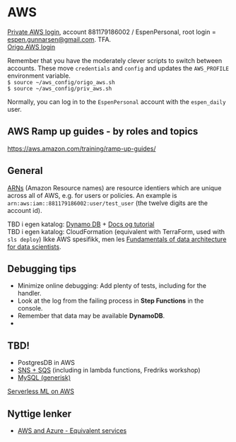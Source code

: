 # AWS
[Private AWS login](https://espenpersonal.signin.aws.amazon.com/console), account 881179186002 / EspenPersonal, root login = espen.gunnarsen@gmail.com. TFA.  
[Origo AWS login](https://login.oslo.kommune.no/auth/realms/AD/protocol/saml/clients/amazon-aws)  

Remember that you have the moderately clever scripts to switch between accounts. These move `credentials` and `config` and updates  the `AWS_PROFILE` environment variable.   
`$ source ~/aws_config/origo_aws.sh`  
`$ source ~/aws_config/priv_aws.sh`  

Normally, you can log in to the `EspenPersonal` account with the `espen_daily` user.

## AWS Ramp up guides - by roles and topics
https://aws.amazon.com/training/ramp-up-guides/


## General
[ARNs](https://docs.aws.amazon.com/general/latest/gr/aws-arns-and-namespaces.html) (Amazon Resource names) are resource identiers which are unique across all of  AWS, e.g. for users or policies. An example is `arn:aws:iam::881179186002:user/test_user` (the twelve digits are the account id).  

TBD i egen katalog: [Dynamo DB](https://link.medium.com/TmLpxi2h2cb) + [Docs og tutorial](https://boto3.amazonaws.com/v1/documentation/api/latest/guide/dynamodb.html)   
TBD i egen katalog: CloudFormation (equivalent with TerraForm, used with `sls deploy`)
Ikke AWS spesifikk, men les [Fundamentals of data architecture for data scientists](https://towardsdatascience.com/fundamentals-of-data-architecture-to-help-data-scientists-understand-architectural-diagrams-better-7bd26de41c66).  

## Debugging tips
* Minimize online debugging: Add plenty of tests, including for the handler.
* Look at the log from the failing process in **Step Functions** in the console.
* Remember that data may be available **DynamoDB**.
* 

## TBD!
* PostgresDB in AWS
* [SNS + SQS](https://medium.com/awesome-cloud/aws-difference-between-sqs-and-sns-61a397bf76c5#:~:text=SQS%20is%20mainly%20used%20to,application%20to%20several%20storage%20systems.) (including in lambda functions, Fredriks workshop)
* [MySQL (generisk)](https://arstechnica.com/gadgets/2021/06/mysql-101-installation-care-and-feeding-on-ubuntu/)


[Serverless ML on AWS](https://betterprogramming.pub/how-to-build-and-deploy-a-serverless-machine-learning-app-on-aws-1468cf7ef5cb)  


## Nyttige lenker
* [AWS and Azure - Equivalent services](https://docs.microsoft.com/en-us/azure/architecture/aws-professional/services)  
